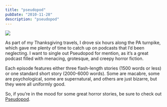 ```yaml
---
title: "pseudopod"
pubDate: "2010-11-28"
description: "pseudopod"
---
```


[![](https://pseudopod.org/wp-content/images/250x250.jpg)](https://pseudopod.org/)

As part of my Thanksgiving travels, I drove six hours along the PA turnpike, which gave me plenty of time to catch up on podcasts that I’d been neglecting. I want to single out Pseudopod for mention, as it’s a great podcast filled with menacing, grotesque, and creepy horror fiction.

Each episode features either three flash-length stories (1500 words or less) or one standard short story (2000-6000 words). Some are macabre, some are psychological, some are supernatural, and others are just bizarre, but they were all uniformly good.

So, if you’re in the mood for some great horror stories, be sure to check out [Pseudopod](http://pseudopod.org/).

